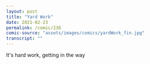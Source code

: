 ```yaml
---
layout: post
title: "Yard Work"
date: 2021-02-23
permalink: /comic/236
comic-source: "assets/images/comics/yardWork_fin.jpg"
transcript: ""
---
```


It's hard work, getting in the way
